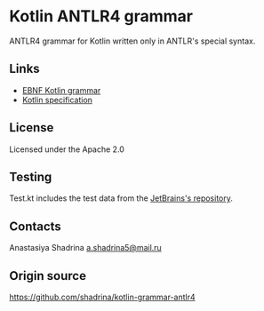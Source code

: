 # Kotlin ANTLR4 grammar

ANTLR4 grammar for Kotlin written only in ANTLR's special syntax.

## Links
* [EBNF Kotlin grammar](http://kotlinlang.org/docs/reference/grammar.html)
* [Kotlin specification](https://kotlinlang.org/spec)

## License
Licensed under the Apache 2.0

## Testing
Test.kt includes the test data from the [JetBrains's repository](https://github.com/JetBrains/kotlin/tree/master/compiler/testData/psi).

## Contacts
Anastasiya Shadrina a.shadrina5@mail.ru

## Origin source
<https://github.com/shadrina/kotlin-grammar-antlr4>
